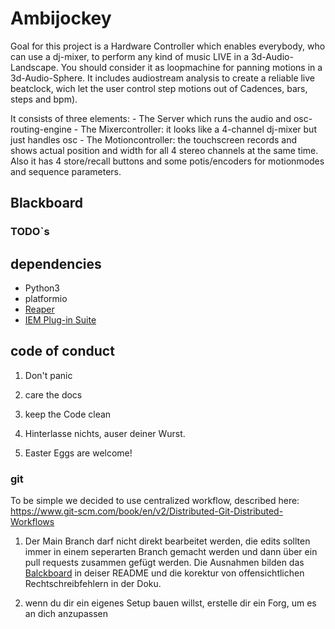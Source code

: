 # Ambijockey

Goal for this project is a Hardware Controller which enables everybody, who can use a dj-mixer, to perform 
any kind of music LIVE in a 3d-Audio-Landscape. You should consider it as loopmachine for panning motions 
in a 3d-Audio-Sphere. It includes audiostream analysis to create a reliable live beatclock, wich let the 
user control step motions out of Cadences, bars, steps and bpm). 

It consists of three elements:
    - The Server which runs the audio and osc-routing-engine
    - The Mixercontroller: it looks like a 4-channel dj-mixer but just handles osc
    - The Motioncontroller: the touchscreen records and shows actual position and width for all 4 stereo 
      channels at the same time. Also it has 4 store/recall buttons and some potis/encoders for motionmodes 
      and sequence parameters.

## Blackboard

### TODO`s

## dependencies

- Python3
- platformio
- [Reaper](https://www.reaper.fm/)
- [IEM Plug-in Suite](https://plugins.iem.at/)

## code of conduct

1. Don't panic

2. care the docs

3. keep the Code clean

4. Hinterlasse nichts, auser deiner Wurst.

5. Easter Eggs are welcome!

### git

To be simple we decided to use centralized workflow, described here:
https://www.git-scm.com/book/en/v2/Distributed-Git-Distributed-Workflows

1. Der Main Branch darf nicht direkt bearbeitet werden, die edits sollten immer in einem seperarten Branch gemacht werden und dann über ein pull requests zusammen gefügt werden. Die Ausnahmen bilden das [Balckboard](#Balckboard) in deiser README und die korektur von offensichtlichen Rechtschreibfehlern in der Doku.

2. wenn du dir ein eigenes Setup bauen willst, erstelle dir ein Forg, um es an dich anzupassen

